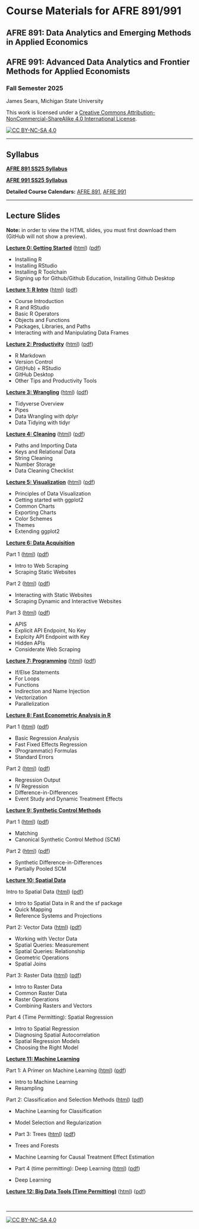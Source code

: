 # Course Materials for AFRE 891/991
## AFRE 891: Data Analytics and Emerging Methods in Applied Economics
## AFRE 991: Advanced Data Analytics and Frontier Methods for Applied Economists
### Fall Semester 2025

 James Sears, Michigan State University

This work is licensed under a
[Creative Commons Attribution-NonCommercial-ShareAlike 4.0 International License][cc-by-nc-sa].

[![CC BY-NC-SA 4.0][cc-by-nc-sa-image]][cc-by-nc-sa]

[cc-by-nc-sa]: http://creativecommons.org/licenses/by-nc-sa/4.0/
[cc-by-nc-sa-image]: https://licensebuttons.net/l/by-nc-sa/4.0/88x31.png
[cc-by-nc-sa-shield]: https://img.shields.io/badge/License-CC%20BY--NC--SA%204.0-lightgrey.svg

***
## Syllabus

[**AFRE 891 SS25 Syllabus**](https://github.com/afre-msu/AFRE-891-991-FS25/blob/aeca7b22b06c74eda3df3b4b65b352fa48c1267b/Course%20Logistics/AFRE%20891/Syllabus%20-%20AFRE%20891%20FS25.pdf)

[**AFRE 991 SS25 Syllabus**](https://github.com/afre-msu/AFRE-891-991-FS25/blob/aeca7b22b06c74eda3df3b4b65b352fa48c1267b/Course%20Logistics/AFRE%20991/Syllabus%20-%20AFRE%20991%20FS25.pdf)

**Detailed Course Calendars:** [AFRE 891](https://github.com/afre-msu/AFRE-891-991-FS25/blob/aeca7b22b06c74eda3df3b4b65b352fa48c1267b/Course%20Logistics/AFRE%20891/Course%20Calendar%20-%20AFRE%20891%20FS25.pdf), [AFRE 991](https://github.com/afre-msu/AFRE-891-991-FS25/blob/aeca7b22b06c74eda3df3b4b65b352fa48c1267b/Course%20Logistics/AFRE%20991/Course%20Calendar%20-%20AFRE%20991%20FS25.pdf)


***

 ## Lecture Slides

**Note:** in order to view the HTML slides, you must first download them (GitHub will not show a preview).

 [**Lecture 0: Getting Started**](https://github.com/afre-msu/AFRE-891-991-FS25/tree/aeca7b22b06c74eda3df3b4b65b352fa48c1267b/Lecture%20Slides/00-Getting-Started)
 ([html](https://github.com/afre-msu/AFRE-891-991-FS25/blob/aeca7b22b06c74eda3df3b4b65b352fa48c1267b/Lecture%20Slides/00-Getting-Started/00-Getting-Started.html)) ([pdf](https://github.com/afre-msu/AFRE-891-991-FS25/blob/aeca7b22b06c74eda3df3b4b65b352fa48c1267b/Lecture%20Slides/00-Getting-Started/00-Getting-Started.pdf))

 * Installing R
 * Installing RStudio
 * Installing R Toolchain
 * Signing up for Github/Github Education, Installing Github Desktop



 [**Lecture 1: R Intro**]()
 ([html]()) ([pdf]())

 * Course Introduction
 * R and RStudio
 * Basic R Operators
 * Objects and Functions
 * Packages, Libraries, and Paths
 * Interacting with and Manipulating Data Frames


 [**Lecture 2: Productivity**]()
 ([html]()) ([pdf]())
 
 * R Markdown
 * Version Control
 * Git(Hub) + RStudio
 * GitHub Desktop
 * Other Tips and Productivity Tools

 [**Lecture 3: Wrangling**]()
 ([html]()) ([pdf]())
 
 * Tidyverse Overview
 * Pipes
 * Data Wrangling with dplyr
 * Data Tidying with tidyr

 [**Lecture 4: Cleaning**]()
 ([html]()) ([pdf]())
 
 * Paths and Importing Data
 * Keys and Relational Data
 * String Cleaning
 * Number Storage
 * Data Cleaning Checklist

 [**Lecture 5: Visualization**]()
 ([html]()) ([pdf]())
 
 * Principles of Data Visualization
 * Getting started with ggplot2
 * Common Charts
 * Exporting Charts
 * Color Schemes
 * Themes
 * Extending ggplot2

 [**Lecture 6: Data Acquisition**]()
 


 Part 1  ([html]()) ([pdf]())
 * Intro to Web Scraping
 * Scraping Static Websites

Part 2  ([html]()) ([pdf]())
 * Interacting with Static Websites
 * Scraping Dynamic and Interactive Websites

Part 3 ([html]()) ([pdf]())
 * APIS
 * Explicit API Endpoint, No Key
 * Explcity API Endpoint with Key
 * Hidden APIs
 * Considerate Web Scraping
 
[**Lecture 7: Programming**]()
 ([html]()) ([pdf]())
 
 * If/Else Statements
 * For Loops
 * Functions
 * Indirection and Name Injection
 * Vectorization
 * Parallelization


 [**Lecture 8: Fast Econometric Analysis in R**]()


 Part 1  ([html]()) ([pdf]())
 * Basic Regression Analysis
 * Fast Fixed Effects Regression
 * (Programmatic) Formulas
 * Standard Errors

 Part 2 ([html]()) ([pdf]())
 * Regression Output
 * IV Regression
 * Difference-in-Differences
 * Event Study and Dynamic Treatment Effects


 [**Lecture 9: Synthetic Control Methods**]()
 
 
 Part 1 ([html]()) ([pdf]())
 * Matching
 * Canonical Synthetic Control Method (SCM)

 Part 2  ([html]()) ([pdf]())
 * Synthetic Difference-in-Differences
 * Partially Pooled SCM


 [**Lecture 10: Spatial Data**]()
 
  Intro to Spatial Data ([html]()) ([pdf]())
 * Intro to Spatial Data in R and the sf package
 * Quick Mapping
 * Reference Systems and Projections

 Part 2: Vector Data ([html]()) ([pdf]())
 * Working with Vector Data
  * Spatial Queries: Measurement
  * Spatial Queries: Relationship
  * Geometric Operations
  * Spatial Joins

Part 3: Raster  Data ([html]()) ([pdf]())
 * Intro to Raster Data
 * Common Raster Data
 * Raster Operations
 * Combining Rasters and Vectors

Part 4 (Time Permitting): Spatial Regression 
 * Intro to Spatial Regression
 * Diagnosing Spatial Autocorrelation
 * Spatial Regression Models
 * Choosing the Right Model

 [**Lecture 11: Machine Learning**]()

 Part 1: A Primer on Machine Learning ([html]()) ([pdf]())
 * Intro to Machine Learning
 * Resampling

  Part 2: Classification and Selection Methods ([html]()) ([pdf]())
 * Machine Learning for Classification
 * Model Selection and Regularization

 * Part 3: Trees ([html]()) ([pdf]())
 * Trees and Forests
 * Machine Learning for Causal Treatment Effect Estimation

 * Part 4 (time permitting): Deep Learning  ([html]()) ([pdf]())
 * Deep Learning 


 [**Lecture 12: Big Data Tools (Time Permitting)**]()
 ([html]()) ([pdf]())
 
<br>

***

[![CC BY-NC-SA 4.0][cc-by-nc-sa-shield]][cc-by-nc-sa]

